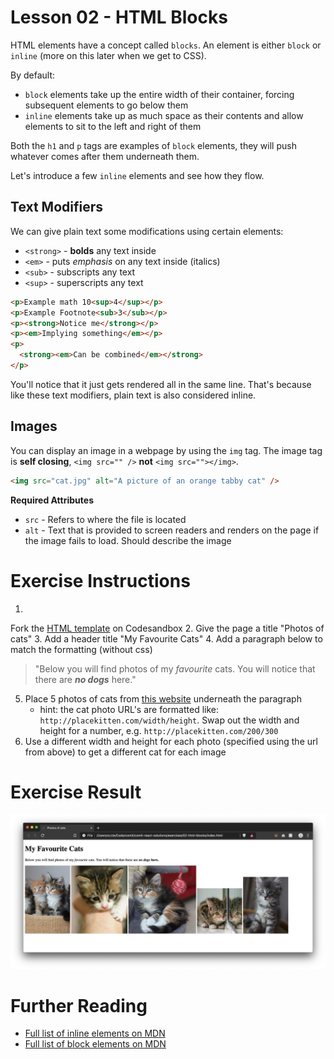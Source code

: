# Lesson 02 - HTML Blocks

 HTML elements have a concept called `blocks`. An element is either `block` or `inline` (more on this later when we get to CSS).

By default:

- `block` elements take up the entire width of their container, forcing subsequent elements to go below them
- `inline` elements take up as much space as their contents and allow elements to sit to the left and right of them

Both the `h1` and `p` tags are examples of `block` elements, they will push whatever comes after them underneath them.

Let's introduce a few `inline` elements and see how they flow.

## Text Modifiers

We can give plain text some modifications using certain elements:

- `<strong>` - **bolds** any text inside
- `<em>` - puts _emphasis_ on any text inside (italics)
- `<sub>` - subscripts any text
- `<sup>` - superscripts any text

```html
<p>Example math 10<sup>4</sup></p>
<p>Example Footnote<sub>3</sub></p>
<p><strong>Notice me</strong></p>
<p><em>Implying something</em></p>
<p>
  <strong><em>Can be combined</em></strong>
</p>
```

You'll notice that it just gets rendered all in the same line. That's because like these text modifiers, plain text is also considered inline.

## Images

You can display an image in a webpage by using the `img` tag. The image tag is **self closing**, `<img src="" />` **not** `<img src=""></img>`.

```html
<img src="cat.jpg" alt="A picture of an orange tabby cat" />
```

**Required Attributes**

- `src` - Refers to where the file is located
- `alt` - Text that is provided to screen readers and renders on the page if the image fails to load. Should describe the image

# Exercise Instructions

1. 
Fork the [HTML template](https://codesandbox.io/s/html-excercise-template-8id74) on Codesandbox
2. Give the page a title "Photos of cats"
3. Add a header title "My Favourite Cats"
4. Add a paragraph below to match the formatting (without css)

> "Below you will find photos of my _favourite_ cats. You will notice that there are **_no dogs_** here."

5. Place 5 photos of cats from [this website](https://placekitten.com/) underneath the paragraph
   - hint: the cat photo URL's are formatted like: `http://placekitten.com/width/height`. Swap out the width and height for a number, e.g. `http://placekitten.com/200/300`
6. Use a different width and height for each photo (specified using the url from above) to get a different cat for each image

# Exercise Result

![Exercise 02 result](blocks-result.png)

# Further Reading

- [Full list of inline elements on MDN](https://developer.mozilla.org/en-US/docs/Web/HTML/Inline_elements#Elements)
- [Full list of block elements on MDN](https://developer.mozilla.org/en-US/docs/Web/HTML/Block-level_elements#Elements)
